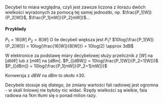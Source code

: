 Decybel to miara względna, czyli jest zawsze liczona z ilorazu dwóch wielkości wyrażonych za pomocą tej samej jednostki, np. $\frac{P_1[W]}{P_2[W]}$, $\frac{P_1[mW]}{P_2[mW]}$...

#### Przykłady
$P_1=16[W]\;P_2=8[W]$
O ile decybeli większa jest $P_1$?
$10log(\frac{P_1[W]}{P_2[W]}) = 10log(\frac{16[W]}{8[W]}) = 10log(2) \approx 3dB$ 

W elektronice za podstawę miary decybelowej służy przelicznik z $[W]$ na $[dbW]$ lub z $[mW]$ na $[dBm]$.
$P_{[dBW]} = 10log(\frac{P_1[W]}{P_2=1[W]})$
$P_{[dBm]} = 10log(\frac{P_1[mW]}{P_2=1[mW]})$

Konwersja z $dBW$ na $dBm$ to około $\pm30$.

Decybele stosuje się dlatego, że zmiany wartości fali radiowej jest ogromna - w skali liniowej nie byłoby nic widać. Rzędy wielkości są wielkie, fala radiowa na 1km tłumi się o ponad milion razy.

